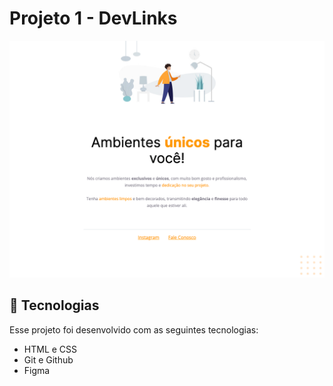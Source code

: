 # Projeto 1 - DevLinks

![App Screenshot](./assets/landingpage.png)

## 🚀 Tecnologias

Esse projeto foi desenvolvido com as seguintes tecnologias:

- HTML e CSS
- Git e Github
- Figma
